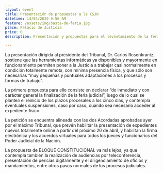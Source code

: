 ```yaml
---
layout: event
title: Presentación de propuestas a la CSJN
datetime: 14/04/2020 9:56 AM
feature: /assets/img/basta-de-feria.jpg
place: Palacio de Justicia
price: 0
description: Presentación y propuestas para el levantamiento de la feria judicial.

---
```

La presentación dirigida al presidente del Tribunal, Dr. Carlos Rosenkrantz, sostiene que las herramientas informáticas ya disponibles y mayormente en funcionamiento permiten poner a la Justicia a trabajar casi normalmente en condición totalmente remota, con mínima presencia física, y que sólo son necesarias “muy pequeñas y puntuales adaptaciones a los procesos y formas de trabajo”.


La primera propuesta para ello consiste en declarar “de inmediato y con carácter general la finalización de la feria judicial”, luego de lo cual se plantea el reinicio de los plazos procesales a los cinco días, y contempla eventuales suspensiones, caso por caso, cuando sea necesario acceder al expediente físico.


La petición se encuentra alineada con las dos Acordadas aprobadas ayer por el máximo Tribunal, que prevén habilitar la presentación de expedientes nuevos totalmente online a partir del próximo 20 de abril, y habilitan la firma electrónica y los acuerdos virtuales para todos los jueces y funcionarios del Poder Judicial de la Nación.


La propuesta de BLOQUE CONSTITUCIONAL va más lejos, ya que contempla también la realización de audiencias por teleconferencia, presentación de pericias digitalmente y el diligenciamiento de oficios y mandamientos, entre otros pasos normales de los procesos judiciales.